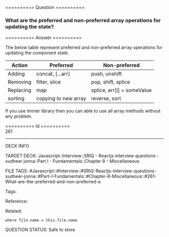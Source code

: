 ========== Question ==========  

### What are the preferred and non-preferred array operations for updating the state?  

========== Answer ==========  

The below table represent preferred and non-preferred array operations for updating the component state.

| Action    | Preferred            | Non-preferred              |
| --------- | -------------------- | -------------------------- |
| Adding    | concat, [...arr]     | push, unshift              |
| Removing  | filter, slice        | pop, shift, splice         |
| Replacing | map                  | splice, arr[i] = someValue |
| sorting   | copying to new array | reverse, sort              |

If you use Immer library then you can able to use all array methods without any problem.

========== Id ==========  
261

---

DECK INFO

TARGET DECK: Javascript::Interview::SRIQ - Reactjs interview questions - sudheer jonna::Part I - Fundamentals::Chapter 8 - Miscellaneous

FILE TAGS: #Javascript::#Interview::#SRIQ-Reactjs-interview-questions-sudheer-jonna::#Part-I-Fundamentals::#Chapter-8-Miscellaneous::#261-What-are-the-preferred-and-non-preferred-a

Tags:

Reference:

Related:

```dataview
where file.name = this.file.name
```
QUESTION STATUS: Safe to store
